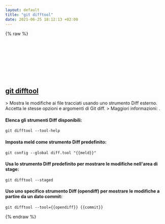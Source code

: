 ```yaml
---
layout: default
title: "git difftool"
date: 2021-06-25 18:12:13 +02:00
---
```

{% raw %}
<h2 id="git-difftool">
  <a href="/it/common/git-difftool.html">git difftool</a> <a href="#git-difftool"><svg class="icon">
    <use href="/assets/images/unicode_sprite.svg#link" />
  </svg></a>
</h2>
> Mostra le modifiche ai file tracciati usando uno strumento Diff esterno. Accetta le stesse opzioni e argomenti di Git diff.
> Maggiori informazioni: <https://git-scm.com/docs/git-difftool>.

#### Elenca gli strumenti Diff disponibili:
```shell
git difftool --tool-help
```
#### Imposta meld come strumento Diff predefinito:
```shell
git config --global diff.tool "{{meld}}"
```
#### Usa lo strumento Diff predefinito per mostrare le modifiche nell'area di stage:
```shell
git difftool --staged
```
#### Uso uno specifico strumento Diff (opendiff) per mostrare le modifiche a partire da un dato commit:
```shell
git difftool --tool={{opendiff}} {{commit}}
```
{% endraw %}